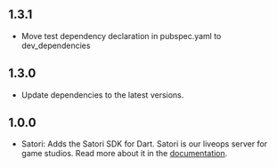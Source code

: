 ## 1.3.1
- Move test dependency declaration in pubspec.yaml to dev_dependencies

## 1.3.0
- Update dependencies to the latest versions.

## 1.0.0
- Satori: Adds the Satori SDK for Dart. Satori is our liveops server for game studios. Read more about it in the [documentation](https://heroiclabs.com/docs/satori/concepts/introduction/).